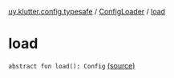 [uy.klutter.config.typesafe](../index.md) / [ConfigLoader](index.md) / [load](.)


# load
`abstract fun load(): Config` [(source)](https://github.com/kohesive/klutter/blob/master/config-typesafe-jdk6/src/main/kotlin/uy/klutter/config/typesafe/ConfigLoading.kt#L60)


